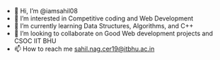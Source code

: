 - 👋 Hi, I’m @iamsahil08
- 👀 I’m interested in Competitive coding and Web Development
- 🌱 I’m currently learning Data Structures, Algorithms, and C++
- 💞️ I’m looking to collaborate on Good Web development projects and CSOC IIT BHU
- 📫 How to reach me sahil.nag.cer19@itbhu.ac.in



<!---
iamsahil08/iamsahil08 is a ✨ special ✨ repository because its `README.md` (this file) appears on your GitHub profile.
You can click the Preview link to take a look at your changes.
--->
